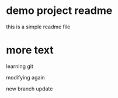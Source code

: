 # demo project readme





this is a simple readme file





# more text




learning git



modifying again



new branch update